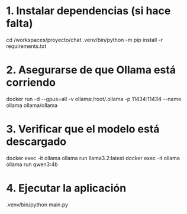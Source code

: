 # 1. Instalar dependencias (si hace falta)
cd /workspaces/proyecto/chat
.venv/bin/python -m pip install -r requirements.txt

# 2. Asegurarse de que Ollama está corriendo
docker run -d --gpus=all -v ollama:/root/.ollama -p 11434:11434 --name ollama ollama/ollama

# 3. Verificar que el modelo está descargado
docker exec -it ollama ollama run llama3.2:latest
docker exec -it ollama ollama run qwen3:4b

# 4. Ejecutar la aplicación
.venv/bin/python main.py